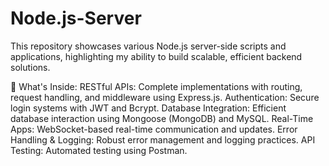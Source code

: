 # Node.js-Server
 
This repository showcases various Node.js server-side scripts and applications, highlighting my ability to build scalable, efficient backend solutions.

🚀 What's Inside:
RESTful APIs: Complete implementations with routing, request handling, and middleware using Express.js.
Authentication: Secure login systems with JWT and Bcrypt.
Database Integration: Efficient database interaction using Mongoose (MongoDB) and MySQL.
Real-Time Apps: WebSocket-based real-time communication and updates.
Error Handling & Logging: Robust error management and logging practices.
API Testing: Automated testing using Postman.
